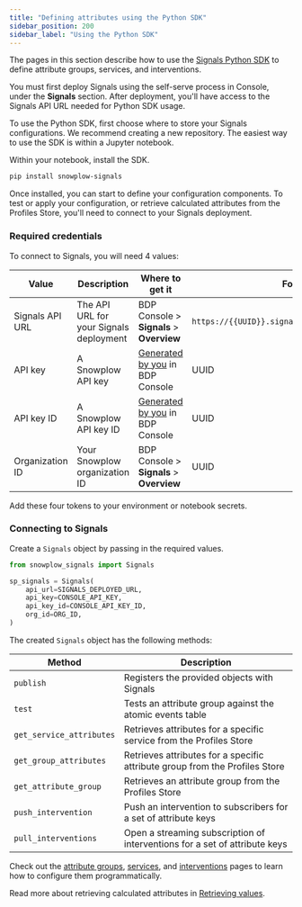 ```yaml
---
title: "Defining attributes using the Python SDK"
sidebar_position: 200
sidebar_label: "Using the Python SDK"
---
```


The pages in this section describe how to use the [Signals Python SDK](https://github.com/snowplow-incubator/snowplow-signals-sdk) to define attribute groups, services, and interventions.

You must first deploy Signals using the self-serve process in Console, under the **Signals** section. After deployment, you'll have access to the Signals API URL needed for Python SDK usage.

To use the Python SDK, first choose where to store your Signals configurations. We recommend creating a new repository. The easiest way to use the SDK is within a Jupyter notebook.

Within your notebook, install the SDK.

```bash
pip install snowplow-signals
```

Once installed, you can start to define your configuration components. To test or apply your configuration, or retrieve calculated attributes from the Profiles Store, you'll need to connect to your Signals deployment.

### Required credentials

To connect to Signals, you will need 4 values:

| Value           | Description                             | Where to get it                                                      | Format                                           |
| --------------- | --------------------------------------- | -------------------------------------------------------------------- | ------------------------------------------------ |
| Signals API URL | The API URL for your Signals deployment | BDP Console > **Signals** > **Overview**                             | `https://{{UUID}}.signals.snowplowanalytics.com` |
| API key         | A Snowplow API key                      | [Generated by you](/docs/account-management/index.md) in BDP Console | UUID                                             |
| API key ID      | A Snowplow API key ID                   | [Generated by you](/docs/account-management/index.md) in BDP Console | UUID                                             |
| Organization ID | Your Snowplow organization ID           | BDP Console > **Signals** > **Overview**                             | UUID                                             |

Add these four tokens to your environment or notebook secrets.

### Connecting to Signals

Create a `Signals` object by passing in the required values.

```python
from snowplow_signals import Signals

sp_signals = Signals(
    api_url=SIGNALS_DEPLOYED_URL,
    api_key=CONSOLE_API_KEY,
    api_key_id=CONSOLE_API_KEY_ID,
    org_id=ORG_ID,
)
```

The created `Signals` object has the following methods:

| Method                   | Description                                                                 |
| ------------------------ | --------------------------------------------------------------------------- |
| `publish`                | Registers the provided objects with Signals                                 |
| `test`                   | Tests an attribute group against the atomic events table                    |
| `get_service_attributes` | Retrieves attributes for a specific service from the Profiles Store         |
| `get_group_attributes`   | Retrieves attributes for a specific attribute group from the Profiles Store |
| `get_attribute_group`    | Retrieves an attribute group from the Profiles Store                        |
| `push_intervention`      | Push an intervention to subscribers for a set of attribute keys             |
| `pull_interventions`     | Open a streaming subscription of interventions for a set of attribute keys  |

Check out the [attribute groups](/docs/signals/define-attributes/using-python-sdk/attribute-groups/index.md), [services](/docs/signals/define-attributes/using-python-sdk/services/index.md), and [interventions](/docs/signals/define-attributes/using-python-sdk/index.md) pages to learn how to configure them programmatically.

Read more about retrieving calculated attributes in [Retrieving values](/docs/signals/retrieve-attributes/index.md).
